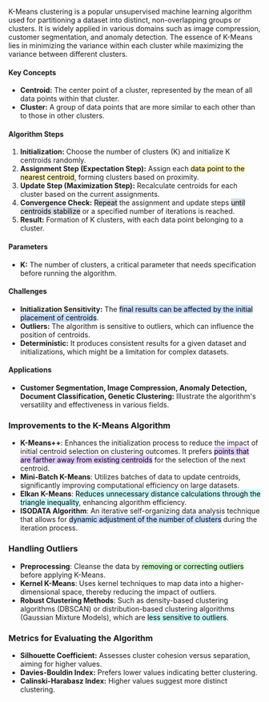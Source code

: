 K-Means clustering is a popular unsupervised machine learning algorithm used for partitioning a dataset into distinct, non-overlapping groups or clusters. It is widely applied in various domains such as image compression, customer segmentation, and anomaly detection. The essence of K-Means lies in minimizing the variance within each cluster while maximizing the variance between different clusters.

#### Key Concepts

- **Centroid:** The center point of a cluster, represented by the mean of all data points within that cluster.
- **Cluster:** A group of data points that are more similar to each other than to those in other clusters.

#### Algorithm Steps

1. **Initialization:** Choose the number of clusters (K) and initialize K centroids randomly.
2. **Assignment Step (Expectation Step):** Assign each <mark style="background: #FFF3A3A6;">data point to the nearest centroid</mark>, forming clusters based on proximity.
3. **Update Step (Maximization Step):** Recalculate centroids for each cluster based on the current assignments.
4. **Convergence Check:** <mark style="background: #CACFD9A6;">Repeat</mark> the assignment and update steps <mark style="background: #CACFD9A6;">until centroids stabilize</mark> or a specified number of iterations is reached.
5. **Result:** Formation of K clusters, with each data point belonging to a cluster.

#### Parameters

- **K:** The number of clusters, a critical parameter that needs specification before running the algorithm.

#### Challenges

- **Initialization Sensitivity:** The <mark style="background: #ADCCFFA6;">final results can be affected by the initial placement of centroids</mark>.
- **Outliers:** The algorithm is sensitive to outliers, which can influence the position of centroids.
- **Deterministic:** It produces consistent results for a given dataset and initializations, which might be a limitation for complex datasets.

#### Applications

- **Customer Segmentation, Image Compression, Anomaly Detection, Document Classification, Genetic Clustering:** Illustrate the algorithm's versatility and effectiveness in various fields.

### Improvements to the K-Means Algorithm

- **K-Means++**: Enhances the initialization process to reduce the impact of initial centroid selection on clustering outcomes. It prefers <mark style="background: #D2B3FFA6;">points that are farther away from existing centroids</mark> for the selection of the next centroid. 
- **Mini-Batch K-Means**: Utilizes batches of data to update centroids, significantly improving computational efficiency on large datasets. 
- **Elkan K-Means**: <mark style="background: #ABF7F7A6;">Reduces unnecessary distance calculations through the triangle inequality</mark>, enhancing algorithm efficiency. 
- **ISODATA Algorithm**: An iterative self-organizing data analysis technique that allows for <mark style="background: #ADCCFFA6;">dynamic adjustment of the number of clusters</mark> during the iteration process.

### Handling Outliers

- **Preprocessing**: Cleanse the data by <mark style="background: #BBFABBA6;">removing or correcting outliers</mark> before applying K-Means. 
- **Kernel K-Means**: Uses kernel techniques to map data into a higher-dimensional space, thereby reducing the impact of outliers. 
- **Robust Clustering Methods**: Such as density-based clustering algorithms (DBSCAN) or distribution-based clustering algorithms (Gaussian Mixture Models), which are <mark style="background: #ABF7F7A6;">less sensitive to outliers</mark>.

### Metrics for Evaluating the Algorithm

- **Silhouette Coefficient:** Assesses cluster cohesion versus separation, aiming for higher values.
- **Davies-Bouldin Index:** Prefers lower values indicating better clustering.
- **Calinski-Harabasz Index:** Higher values suggest more distinct clustering.
